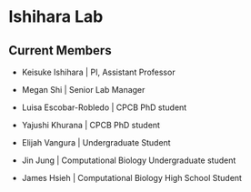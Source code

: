 # Ishihara Lab

## Current Members
- Keisuke Ishihara | PI, Assistant Professor
- Megan Shi | Senior Lab Manager
- Luisa Escobar-Robledo | CPCB PhD student
- Yajushi Khurana | CPCB PhD student
- Elijah Vangura | Undergraduate Student
- Jin Jung | Computational Biology Undergraduate student

- James Hsieh | Computational Biology High School Student
